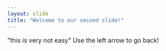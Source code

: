 ```yaml
---
layout: slide
title: "Welcome to our second slide!"
---
```

"this is very not easy"
Use the left arrow to go back!
